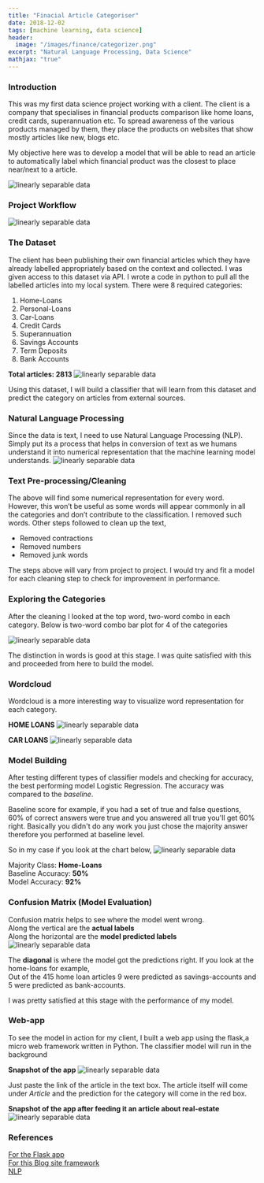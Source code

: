 ```yaml
---
title: "Finacial Article Categoriser"
date: 2018-12-02
tags: [machine learning, data science]
header:
  image: "/images/finance/categorizer.png"
excerpt: "Natural Language Processing, Data Science"
mathjax: "true"
---
```


### Introduction
This was my first data science project working with a client. The client is a company that specialises in financial products comparison like home loans, credit cards, superannuation etc.  To spread awareness of the various products managed by them, they place the products on websites that show mostly articles like new, blogs etc.

My objective here was to develop a model that will be able to read an article to automatically label which financial product was the closest to place near/next to a article.

<img src="{{ site.url }}{{ site.baseurl }}/images/finance/model-work.png" alt="linearly separable data">

### Project Workflow

<img src="{{ site.url }}{{ site.baseurl }}/images/finance/project-worflow.png" alt="linearly separable data">

### The Dataset
The client has been publishing their own financial articles which they have already labelled appropriately based on the context and collected. I was given access to this dataset via API. I wrote a code in python to pull all the labelled articles into my local system.
There were 8 required categories:

1.	Home-Loans
2.	Personal-Loans
3.	Car-Loans
4.	Credit Cards
5.	Superannuation
6.	Savings Accounts
7.	Term Deposits
8.	Bank Accounts

**Total articles: 2813**
<img src="{{ site.url }}{{ site.baseurl }}/images/finance/article-distribution.png" alt="linearly separable data">

Using this dataset, I will build a classifier that will learn from this dataset and predict the category on articles from external sources.

### Natural Language Processing
Since the data is text, I need to use Natural Language Processing (NLP). Simply put its a process that helps in conversion of text as we humans understand it into numerical representation that the machine learning model understands.
<img src="{{ site.url }}{{ site.baseurl }}/images/finance/nlp.png" alt="linearly separable data">

### Text Pre-processing/Cleaning
The above will find some numerical representation for every word. However, this won’t be useful as some words will appear commonly in all the categories and don’t contribute to the classification. I removed such words. Other steps followed to clean up the text,
* Removed contractions
* Removed numbers
* Removed junk words

The steps above will vary from project to project. I would try and fit a model for each cleaning step to check for improvement in performance.

### Exploring the Categories 
After the cleaning I looked at the top word, two-word combo in each category. Below is two-word combo bar plot for 4 of the categories

<img src="{{ site.url }}{{ site.baseurl }}/images/finance/words-bar.png" alt="linearly separable data">

The distinction in words is good at this stage. I was quite satisfied with this and proceeded from here to build the model.

### Wordcloud
Wordcloud is a more interesting way to visualize word representation for each category.

**HOME LOANS**
<img src="{{ site.url }}{{ site.baseurl }}/images/finance/house.png" alt="linearly separable data">

**CAR LOANS**
<img src="{{ site.url }}{{ site.baseurl }}/images/finance/car3.png" alt="linearly separable data">

### Model Building
After testing different types of classifier models and checking for accuracy, the best performing model Logistic Regression. The accuracy was compared to the *baseline*.

Baseline score for example, if you had a set of true and false questions, 60% of correct answers were true and you answered all true you'll get 60% right. Basically you didn't do any work you just chose the majority answer therefore you performed at baseline level.

So in my case if you look at the chart below,
<img src="{{ site.url }}{{ site.baseurl }}/images/finance/article-distribution.png" alt="linearly separable data">

Majority Class: **Home-Loans**<br/>
Baseline Accuracy: **50%**<br/>
Model Accuracy:    **92%**

### Confusion Matrix (Model Evaluation)
Confusion matrix helps to see where the model went wrong.<br/>
Along the vertical are the **actual labels**<br/>
Along the horizontal are the **model predicted labels**
<img src="{{ site.url }}{{ site.baseurl }}/images/finance/confusion.png" alt="linearly separable data">

The **diagonal** is where the model got the predictions right.
If you look at the home-loans for example,<br/>
Out of the 415 home loan articles 9 were predicted as savings-accounts and 5 were predicted as bank-accounts.

I was pretty satisfied at this stage with the performance of my model.

### Web-app
To see the model in action for my client, I built a web app using the flask,a micro web framework written in Python. The classifier model will run in the background

**Snapshot of the app**
<img src="{{ site.url }}{{ site.baseurl }}/images/finance/snap1.png" alt="linearly separable data">

Just paste the link of the article in the text box. The article itself will come under *Article* and the prediction for the category will come in the red box.

**Snapshot of the app after feeding it an article about real-estate**
<img src="{{ site.url }}{{ site.baseurl }}/images/finance/snap2.png" alt="linearly separable data">

### References 
[For the Flask app](https://www.youtube.com/watch?v=7tLBHkqMae8)<br/>
[For this Blog site framework](https://github.com/mmistakes/minimal-mistakes)<br/>
[NLP](https://medium.com/@actsusanli)<br/>
